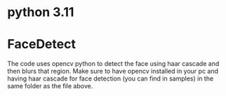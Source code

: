 # python 3.11
# FaceDetect
The code uses opencv python to detect the face using haar cascade and then blurs that region.
Make sure to have opencv installed in your pc and having haar cascade for face detection (you can find in samples) in the 
same folder as the file above.
